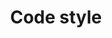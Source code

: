 ---
layout: default
title: Code style
parent: Guidelines
nav_order: 1
permalink: /guidelines/code
---